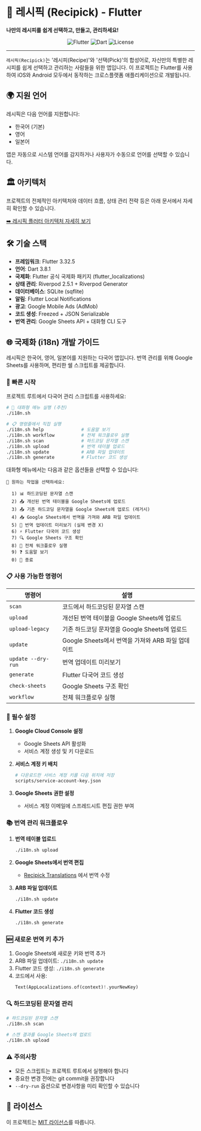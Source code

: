 # 🍳 레시픽 (Recipick) - Flutter

**나만의 레시피를 쉽게 선택하고, 만들고, 관리하세요!**

<p align="center">
  <img src="https://img.shields.io/badge/Flutter-02569B?style=for-the-badge&logo=flutter&logoColor=white" alt="Flutter" />
  <img src="https://img.shields.io/badge/Dart-0175C2?style=for-the-badge&logo=dart&logoColor=white" alt="Dart" />
  <img src="https://img.shields.io/github/license/zerodice0/recipick_flutter?style=for-the-badge" alt="License" />
</p>

---

`레시픽(Recipick)`는 '레시피(Recipe)'와 '선택(Pick)'의 합성어로, 자신만의 특별한 레시피를 쉽게 선택하고 관리하는 사람들을 위한 앱입니다. 이 프로젝트는 Flutter를 사용하여 iOS와 Android 모두에서 동작하는 크로스플랫폼 애플리케이션으로 개발됩니다.

## 🌍 지원 언어

레시픽은 다음 언어를 지원합니다:
- 한국어 (기본)
- 영어
- 일본어

앱은 자동으로 시스템 언어를 감지하거나 사용자가 수동으로 언어를 선택할 수 있습니다.

## 🏛️ 아키텍처

프로젝트의 전체적인 아키텍처와 데이터 흐름, 상태 관리 전략 등은 아래 문서에서 자세히 확인할 수 있습니다.

[➡️ 레시픽 플러터 아키텍처 자세히 보기](./ARCHITECTURE.md)

## 🛠️ 기술 스택

- **프레임워크**: Flutter 3.32.5
- **언어**: Dart 3.8.1
- **국제화**: Flutter 공식 국제화 패키지 (flutter_localizations)
- **상태 관리**: Riverpod 2.5.1 + Riverpod Generator
- **데이터베이스**: SQLite (sqflite)
- **알림**: Flutter Local Notifications
- **광고**: Google Mobile Ads (AdMob)
- **코드 생성**: Freezed + JSON Serializable
- **번역 관리**: Google Sheets API + 대화형 CLI 도구

## 🌐 국제화 (i18n) 개발 가이드

레시픽은 한국어, 영어, 일본어를 지원하는 다국어 앱입니다. 번역 관리를 위해 Google Sheets를 사용하며, 편리한 쉘 스크립트를 제공합니다.

### 🚀 빠른 시작

프로젝트 루트에서 다국어 관리 스크립트를 사용하세요:

```bash
# 🎯 대화형 메뉴 실행 (추천)
./i18n.sh

# 📋 명령줄에서 직접 실행
./i18n.sh help              # 도움말 보기
./i18n.sh workflow          # 전체 워크플로우 실행
./i18n.sh scan              # 하드코딩 문자열 스캔
./i18n.sh upload            # 번역 테이블 업로드
./i18n.sh update            # ARB 파일 업데이트
./i18n.sh generate          # Flutter 코드 생성
```

대화형 메뉴에서는 다음과 같은 옵션들을 선택할 수 있습니다:

```
🎯 원하는 작업을 선택하세요:

  1) 📊 하드코딩된 문자열 스캔
  2) 📤 개선된 번역 테이블을 Google Sheets에 업로드
  3) 📤 기존 하드코딩 문자열을 Google Sheets에 업로드 (레거시)
  4) 📥 Google Sheets에서 번역을 가져와 ARB 파일 업데이트
  5) 👀 번역 업데이트 미리보기 (실제 변경 X)
  6) ⚡ Flutter 다국어 코드 생성
  7) 🔍 Google Sheets 구조 확인
  8) 🚀 전체 워크플로우 실행
  9) ❓ 도움말 보기
  0) 🚪 종료
```

### 📋 사용 가능한 명령어

| 명령어 | 설명 |
|-------|------|
| `scan` | 코드에서 하드코딩된 문자열 스캔 |
| `upload` | 개선된 번역 테이블을 Google Sheets에 업로드 |
| `upload-legacy` | 기존 하드코딩 문자열을 Google Sheets에 업로드 |
| `update` | Google Sheets에서 번역을 가져와 ARB 파일 업데이트 |
| `update --dry-run` | 번역 업데이트 미리보기 |
| `generate` | Flutter 다국어 코드 생성 |
| `check-sheets` | Google Sheets 구조 확인 |
| `workflow` | 전체 워크플로우 실행 |

### 🔧 필수 설정

1. **Google Cloud Console 설정**
   - Google Sheets API 활성화
   - 서비스 계정 생성 및 키 다운로드

2. **서비스 계정 키 배치**
   ```bash
   # 다운로드한 서비스 계정 키를 다음 위치에 저장
   scripts/service-account-key.json
   ```

3. **Google Sheets 권한 설정**
   - 서비스 계정 이메일에 스프레드시트 편집 권한 부여

### 📚 번역 관리 워크플로우

1. **번역 테이블 업로드**
   ```bash
   ./i18n.sh upload
   ```

2. **Google Sheets에서 번역 편집**
   - [Recipick Translations](https://docs.google.com/spreadsheets/d/1q3T5hPEshaAifT5K9g0L-2yqPH4zv62x-43Z1u-cZns) 에서 번역 수정

3. **ARB 파일 업데이트**
   ```bash
   ./i18n.sh update
   ```

4. **Flutter 코드 생성**
   ```bash
   ./i18n.sh generate
   ```

### 🆕 새로운 번역 키 추가

1. Google Sheets에 새로운 키와 번역 추가
2. ARB 파일 업데이트: `./i18n.sh update`
3. Flutter 코드 생성: `./i18n.sh generate`
4. 코드에서 사용:
   ```dart
   Text(AppLocalizations.of(context)!.yourNewKey)
   ```

### 🔍 하드코딩된 문자열 관리

```bash
# 하드코딩된 문자열 스캔
./i18n.sh scan

# 스캔 결과를 Google Sheets에 업로드
./i18n.sh upload
```

### ⚠️ 주의사항

- 모든 스크립트는 프로젝트 루트에서 실행해야 합니다
- 중요한 변경 전에는 git commit을 권장합니다
- `--dry-run` 옵션으로 변경사항을 미리 확인할 수 있습니다

## 📄 라이선스

이 프로젝트는 [MIT 라이선스](./LICENSE)를 따릅니다.